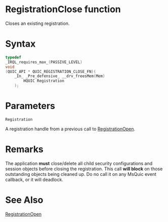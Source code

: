 RegistrationClose function
======

Closes an existing registration.

# Syntax

```C
typedef
_IRQL_requires_max_(PASSIVE_LEVEL)
void
(QUIC_API * QUIC_REGISTRATION_CLOSE_FN)(
    _In_ _Pre_defensive_ __drv_freesMem(Mem)
        HQUIC Registration
    );
```

# Parameters

`Registration`

A registration handle from a previous call to [RegistrationOpen](RegistrationOpen.md).

# Remarks

The application **must** close/delete all child security configurations and session objects before closing the registration. This call **will block** on those outstanding objects being cleaned up. Do no call it on any MsQuic event callback, or it will deadlock.

# See Also

[RegistrationOpen](RegistrationOpen.md)<br>
